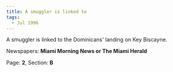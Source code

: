 ```yaml
---  
title: A smuggler is linked to  
tags:  
  - Jul 1996  
---  
```

  
A smuggler is linked to the Dominicans' landing on Key Biscayne.  
  
Newspapers: **Miami Morning News or The Miami Herald**  
  
Page: **2**, Section: **B** 
